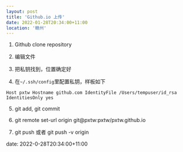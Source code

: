 ```yaml
---
layout: post
title: 'Github.io 上传'
date: 2022-01-28T20:34:00+11:00
location: '赣州'
---
```


1. Github clone repository 

2. 编辑文件

3. 把私钥找到，位置确定好

4. 在`~/.ssh/config`里配置私钥，样板如下

`
Host pxtw
Hostname github.com
IdentityFile /Users/tempuser/id_rsa
IdentitiesOnly yes
`

5. git add, git commit

6. git remote set-url origin git@pxtw:pxtw/pxtw.github.io

7. git push 或者 git push -v origin



date: 2022-0-28T20:34:00+11:00
